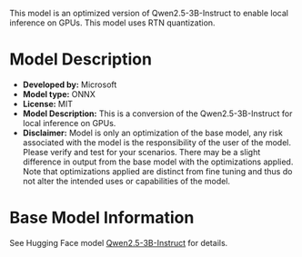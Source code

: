 This model is an optimized version of Qwen2.5-3B-Instruct to enable local inference on GPUs. This model uses RTN quantization.

# Model Description
- **Developed by:** Microsoft
- **Model type:** ONNX
- **License:** MIT
- **Model Description:** This is a conversion of the Qwen2.5-3B-Instruct for local inference on GPUs.
- **Disclaimer:** Model is only an optimization of the base model, any risk associated with the model is the responsibility of the user of the model. Please verify and test for your scenarios. There may be a slight difference in output from the base model with the optimizations applied. Note that optimizations applied are distinct from fine tuning and thus do not alter the intended uses or capabilities of the model.

# Base Model Information
See Hugging Face model [Qwen2.5-3B-Instruct](https://huggingface.co/Qwen/Qwen2.5-3B-Instruct) for details.